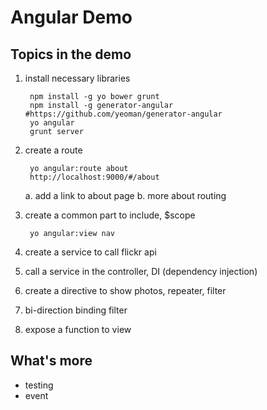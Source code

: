 # Angular Demo

## Topics in the demo

1. install necessary libraries

        npm install -g yo bower grunt
        npm install -g generator-angular     #https://github.com/yeoman/generator-angular
        yo angular
        grunt server

2. create a route

        yo angular:route about
        http://localhost:9000/#/about

    a. add a link to about page
    b. more about routing

4. create a common part to include, $scope

        yo angular:view nav

5. create a service to call flickr api
6. call a service in the controller, DI (dependency injection)
7. create a directive to show photos, repeater, filter
8. bi-direction binding filter
9. expose a function to view


## What's more

* testing
* event
